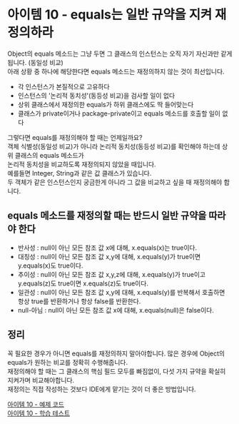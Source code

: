 # 아이템 10 - equals는 일반 규약을 지켜 재정의하라

Object의 equals 메소드는 그냥 두면 그 클래스의 인스턴스는 오직 자기 자신과만 같게됩니다. (동일성 비교)    
아래 상황 중 하나에 해당한다면 equals 메소드는 재정의하지 않는 것이 최선입니다.   

- 각 인스턴스가 본질적으로 고유하다
- 인스턴스의 '논리적 동치성'(동등성 비교)을 검사할 일이 없다
- 상위 클래스에서 재정의한 equals가 하위 클래스에도 딱 들어맞는다
- 클래스가 private이거나 package-private이고 equals 메소드를 호출할 일이 없다

그렇다면 equals를 재정의해야 할 때는 언제일까요?    
객체 식별성(동일성 비교)가 아니라 논리적 동치성(동등성 비교)를 확인해야 하는데 상위 클래스의 equals 메소드가   
논리적 동치성을 비교하도록 재정의되지 않았을 때입니다.    
예를들면 Integer, String과 같은 값 클래스가 있습니다.     
두 객체가 같은 인스턴스인지 궁금한게 아니라 그 값을 비교하고 싶을 때 재정의해야 합니다.    

## equals 메소드를 재정의할 때는 반드시 일반 규약을 따라야 한다

- 반사성 : null이 아닌 모든 참조 값 x에 대해, x.equals(x)는 true이다.
- 대칭성 : null이 아닌 모든 참조 값 x,y에 대해, x.equals(y)가 true이면 y.equals(x)도 true이다.
- 추이성 : null이 아닌 모든 참조 값 x,y,z에 대해, x.equals(y)가 true이고 y.equals(z)도 true이면 x.equals(z)도 true이다.
- 일관성 : null이 아닌 모든 참조 값 x,y에 대해, x.equals(y)를 반복해서 호출하면 항상 true를 반환하거나 항상 false를 반환한다.
- null-아님 : null이 아닌 모든 참조 값 x에 대해, x.equals(null)은 false이다.

## 정리

꼭 필요한 경우가 아니면 equals를 재정의하지 말아야합니다. 많은 경우에 Object의 equals가 원하는 비교를 정확히 수행해줍니다.         
재정의해야 할 때는 그 클래스의 핵심 필드 모두를 빠짐없이, 다섯 가지 규약을 확실히 지켜가며 비교해야합니다.            
재정의는 직접 작성하는 것보다 IDE에게 맡기는 것이 더 좋은 방법입니다.        

[아이템 10 - 예제 코드](https://github.com/320Hwany/EffectiveJava/tree/main/src/main/java/effective/item10)        
[아이템 10 - 학습 테스트](https://github.com/320Hwany/EffectiveJava/blob/main/src/test/java/effective/item10/EqualsTest.java)       
